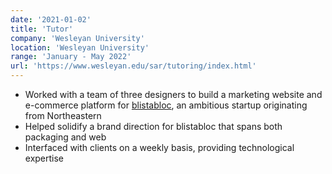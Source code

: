 ```yaml
---
date: '2021-01-02'
title: 'Tutor'
company: 'Wesleyan University'
location: 'Wesleyan University'
range: 'January - May 2022'
url: 'https://www.wesleyan.edu/sar/tutoring/index.html'
---
```


- Worked with a team of three designers to build a marketing website and e-commerce platform for [blistabloc](https://blistabloc.com), an ambitious startup originating from Northeastern
- Helped solidify a brand direction for blistabloc that spans both packaging and web
- Interfaced with clients on a weekly basis, providing technological expertise
